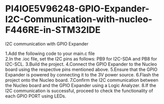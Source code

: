 # PI4IOE5V96248-GPIO-Expander-I2C-Communication-with-nucleo-F446RE-in-STM32IDE
I2C communication with GPIO Expander

1.Add the following code to your main.c file<br>
2.In the .ioc file, set the I2C pins as follows: PB9 for I2C-SDA and PB8 for I2C-SCL.
3.Build the project.
4.Connect the GPIO Expander to the Nucleo board using the respective pins mentioned above.
5.Ensure that the GPIO Expander is powered by connecting it to the 3V power source.
6.Flash the project onto the Nucleo board.
7.Confirm the I2C communication between the Nucleo board and the GPIO Expander using a Logic Analyzer.
8.If the I2C communication is successful, proceed to check the functionality of each GPIO PORT using LEDs.


